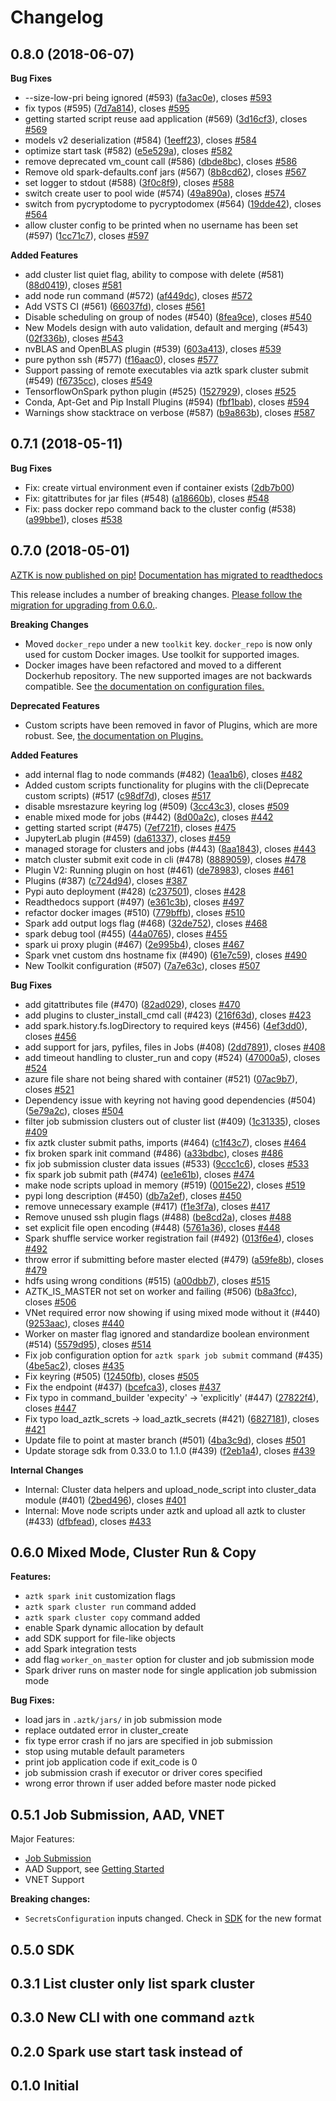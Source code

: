 # Changelog

##  0.8.0 (2018-06-07)

**Bug Fixes**
* --size-low-pri being ignored (#593) ([fa3ac0e](https://github.com/jafreck/aztk/commit/fa3ac0e)), closes [#593](https://github.com/jafreck/aztk/issues/593)
* fix typos (#595) ([7d7a814](https://github.com/jafreck/aztk/commit/7d7a814)), closes [#595](https://github.com/jafreck/aztk/issues/595)
* getting started script reuse aad application (#569) ([3d16cf3](https://github.com/jafreck/aztk/commit/3d16cf3)), closes [#569](https://github.com/jafreck/aztk/issues/569)
* models v2 deserialization (#584) ([1eeff23](https://github.com/jafreck/aztk/commit/1eeff23)), closes [#584](https://github.com/jafreck/aztk/issues/584)
* optimize start task (#582) ([e5e529a](https://github.com/jafreck/aztk/commit/e5e529a)), closes [#582](https://github.com/jafreck/aztk/issues/582)
* remove deprecated vm_count call (#586) ([dbde8bc](https://github.com/jafreck/aztk/commit/dbde8bc)), closes [#586](https://github.com/jafreck/aztk/issues/586)
* Remove old spark-defaults.conf jars (#567) ([8b8cd62](https://github.com/jafreck/aztk/commit/8b8cd62)), closes [#567](https://github.com/jafreck/aztk/issues/567)
* set logger to stdout (#588) ([3f0c8f9](https://github.com/jafreck/aztk/commit/3f0c8f9)), closes [#588](https://github.com/jafreck/aztk/issues/588)
* switch create user to pool wide (#574) ([49a890a](https://github.com/jafreck/aztk/commit/49a890a)), closes [#574](https://github.com/jafreck/aztk/issues/574)
* switch from pycryptodome to pycryptodomex (#564) ([19dde42](https://github.com/jafreck/aztk/commit/19dde42)), closes [#564](https://github.com/jafreck/aztk/issues/564)
* allow cluster config to be printed when no username has been set (#597) ([1cc71c7](https://github.com/jafreck/aztk/commit/1cc71c7)), closes [#597](https://github.com/jafreck/aztk/issues/597)

**Added Features**
* add cluster list quiet flag, ability to compose with delete (#581) ([88d0419](https://github.com/jafreck/aztk/commit/88d0419)), closes [#581](https://github.com/jafreck/aztk/issues/581)
* add node run command (#572) ([af449dc](https://github.com/jafreck/aztk/commit/af449dc)), closes [#572](https://github.com/jafreck/aztk/issues/572)
* Add VSTS CI (#561) ([66037fd](https://github.com/jafreck/aztk/commit/66037fd)), closes [#561](https://github.com/jafreck/aztk/issues/561)
* Disable scheduling on group of nodes (#540) ([8fea9ce](https://github.com/jafreck/aztk/commit/8fea9ce)), closes [#540](https://github.com/jafreck/aztk/issues/540)
* New Models design with auto validation, default and merging (#543) ([02f336b](https://github.com/jafreck/aztk/commit/02f336b)), closes [#543](https://github.com/jafreck/aztk/issues/543)
* nvBLAS and OpenBLAS plugin (#539) ([603a413](https://github.com/jafreck/aztk/commit/603a413)), closes [#539](https://github.com/jafreck/aztk/issues/539)
* pure python ssh (#577) ([f16aac0](https://github.com/jafreck/aztk/commit/f16aac0)), closes [#577](https://github.com/jafreck/aztk/issues/577)
* Support passing of remote executables via aztk spark cluster submit (#549) ([f6735cc](https://github.com/jafreck/aztk/commit/f6735cc)), closes [#549](https://github.com/jafreck/aztk/issues/549)
* TensorflowOnSpark python plugin (#525) ([1527929](https://github.com/jafreck/aztk/commit/1527929)), closes [#525](https://github.com/jafreck/aztk/issues/525)
* Conda, Apt-Get and Pip Install Plugins (#594) ([fbf1bab](https://github.com/jafreck/aztk/commit/fbf1bab)), closes [#594](https://github.com/jafreck/aztk/issues/594)
* Warnings show stacktrace on verbose (#587) ([b9a863b](https://github.com/jafreck/aztk/commit/b9a863b)), closes [#587](https://github.com/jafreck/aztk/issues/587)


##  0.7.1 (2018-05-11)

**Bug Fixes**
* Fix: create virtual environment even if container exists ([2db7b00](https://github.com/jafreck/aztk/commit/2db7b00))
* Fix: gitattributes for jar files (#548) ([a18660b](https://github.com/jafreck/aztk/commit/a18660b)), closes [#548](https://github.com/jafreck/aztk/issues/548)
* Fix: pass docker repo command back to the cluster config (#538) ([a99bbe1](https://github.com/jafreck/aztk/commit/a99bbe1)), closes [#538](https://github.com/jafreck/aztk/issues/538)

##  0.7.0 (2018-05-01)

[AZTK is now published on pip!](https://pypi.org/project/aztk/) [Documentation has migrated to readthedocs](aztk.readthedocs.io)

This release includes a number of breaking changes. [Please follow the migration for upgrading from 0.6.0.](https://aztk.readthedocs.io/en/v0.7.0/80-migration.html).

**Breaking Changes**

- Moved `docker_repo` under a new `toolkit` key. `docker_repo` is now only used for custom Docker images. Use toolkit for supported images.
- Docker images have been refactored and moved to a different Dockerhub repository. The new supported images are not backwards compatible. See [the documentation on configuration files.](https://aztk.readthedocs.io/en/v0.7.0/13-configuration.html#cluster-yaml)

**Deprecated Features**
- Custom scripts have been removed in favor of Plugins, which are more robust. See, [the documentation on Plugins.](https://aztk.readthedocs.io/en/v0.7.0/15-plugins.html)

**Added Features**
* add internal flag to node commands (#482) ([1eaa1b6](https://github.com/Azure/aztk/commit/1eaa1b6)), closes [#482](https://github.com/Azure/aztk/issues/482)
* Added custom scripts functionality for plugins with the cli(Deprecate custom scripts) (#517 ([c98df7d](https://github.com/Azure/aztk/commit/c98df7d)), closes [#517](https://github.com/Azure/aztk/issues/517)
* disable msrestazure keyring log (#509) ([3cc43c3](https://github.com/Azure/aztk/commit/3cc43c3)), closes [#509](https://github.com/Azure/aztk/issues/509)
* enable mixed mode for jobs (#442) ([8d00a2c](https://github.com/Azure/aztk/commit/8d00a2c)), closes [#442](https://github.com/Azure/aztk/issues/442)
* getting started script (#475) ([7ef721f](https://github.com/Azure/aztk/commit/7ef721f)), closes [#475](https://github.com/Azure/aztk/issues/475)
* JupyterLab plugin (#459) ([da61337](https://github.com/Azure/aztk/commit/da61337)), closes [#459](https://github.com/Azure/aztk/issues/459)
* managed storage for clusters and jobs (#443) ([8aa1843](https://github.com/Azure/aztk/commit/8aa1843)), closes [#443](https://github.com/Azure/aztk/issues/443)
* match cluster submit exit code in cli (#478) ([8889059](https://github.com/Azure/aztk/commit/8889059)), closes [#478](https://github.com/Azure/aztk/issues/478)
* Plugin V2: Running plugin on host (#461) ([de78983](https://github.com/Azure/aztk/commit/de78983)), closes [#461](https://github.com/Azure/aztk/issues/461)
* Plugins (#387) ([c724d94](https://github.com/Azure/aztk/commit/c724d94)), closes [#387](https://github.com/Azure/aztk/issues/387)
* Pypi auto deployment  (#428) ([c237501](https://github.com/Azure/aztk/commit/c237501)), closes [#428](https://github.com/Azure/aztk/issues/428)
* Readthedocs support (#497) ([e361c3b](https://github.com/Azure/aztk/commit/e361c3b)), closes [#497](https://github.com/Azure/aztk/issues/497)
* refactor docker images (#510) ([779bffb](https://github.com/Azure/aztk/commit/779bffb)), closes [#510](https://github.com/Azure/aztk/issues/510)
* Spark add output logs flag (#468) ([32de752](https://github.com/Azure/aztk/commit/32de752)), closes [#468](https://github.com/Azure/aztk/issues/468)
* spark debug tool (#455) ([44a0765](https://github.com/Azure/aztk/commit/44a0765)), closes [#455](https://github.com/Azure/aztk/issues/455)
* spark ui proxy plugin (#467) ([2e995b4](https://github.com/Azure/aztk/commit/2e995b4)), closes [#467](https://github.com/Azure/aztk/issues/467)
* Spark vnet custom dns hostname fix (#490) ([61e7c59](https://github.com/Azure/aztk/commit/61e7c59)), closes [#490](https://github.com/Azure/aztk/issues/490)
* New Toolkit configuration (#507) ([7a7e63c](https://github.com/Azure/aztk/commit/7a7e63c)), closes [#507](https://github.com/Azure/aztk/issues/507)

**Bug Fixes**
* add gitattributes file (#470) ([82ad029](https://github.com/Azure/aztk/commit/82ad029)), closes [#470](https://github.com/Azure/aztk/issues/470)
* add plugins to cluster_install_cmd call (#423) ([216f63d](https://github.com/Azure/aztk/commit/216f63d)), closes [#423](https://github.com/Azure/aztk/issues/423)
* add spark.history.fs.logDirectory to required keys (#456) ([4ef3dd0](https://github.com/Azure/aztk/commit/4ef3dd0)), closes [#456](https://github.com/Azure/aztk/issues/456)
* add support for jars, pyfiles, files in Jobs (#408) ([2dd7891](https://github.com/Azure/aztk/commit/2dd7891)), closes [#408](https://github.com/Azure/aztk/issues/408)
* add timeout handling to cluster_run and copy  (#524) ([47000a5](https://github.com/Azure/aztk/commit/47000a5)), closes [#524](https://github.com/Azure/aztk/issues/524)
* azure file share not being shared with container (#521) ([07ac9b7](https://github.com/Azure/aztk/commit/07ac9b7)), closes [#521](https://github.com/Azure/aztk/issues/521)
* Dependency issue with keyring not having good dependencies (#504) ([5e79a2c](https://github.com/Azure/aztk/commit/5e79a2c)), closes [#504](https://github.com/Azure/aztk/issues/504)
* filter job submission clusters out of cluster list (#409) ([1c31335](https://github.com/Azure/aztk/commit/1c31335)), closes [#409](https://github.com/Azure/aztk/issues/409)
* fix aztk cluster submit paths, imports (#464) ([c1f43c7](https://github.com/Azure/aztk/commit/c1f43c7)), closes [#464](https://github.com/Azure/aztk/issues/464)
* fix broken spark init command (#486) ([a33bdbc](https://github.com/Azure/aztk/commit/a33bdbc)), closes [#486](https://github.com/Azure/aztk/issues/486)
* fix job submission cluster data issues (#533) ([9ccc1c6](https://github.com/Azure/aztk/commit/9ccc1c6)), closes [#533](https://github.com/Azure/aztk/issues/533)
* fix spark job submit path (#474) ([ee1e61b](https://github.com/Azure/aztk/commit/ee1e61b)), closes [#474](https://github.com/Azure/aztk/issues/474)
* make node scripts upload in memory (#519) ([0015e22](https://github.com/Azure/aztk/commit/0015e22)), closes [#519](https://github.com/Azure/aztk/issues/519)
* pypi long description (#450) ([db7a2ef](https://github.com/Azure/aztk/commit/db7a2ef)), closes [#450](https://github.com/Azure/aztk/issues/450)
* remove unnecessary example (#417) ([f1e3f7a](https://github.com/Azure/aztk/commit/f1e3f7a)), closes [#417](https://github.com/Azure/aztk/issues/417)
* Remove unused ssh plugin flags (#488) ([be8cd2a](https://github.com/Azure/aztk/commit/be8cd2a)), closes [#488](https://github.com/Azure/aztk/issues/488)
* set explicit file open encoding (#448) ([5761a36](https://github.com/Azure/aztk/commit/5761a36)), closes [#448](https://github.com/Azure/aztk/issues/448)
* Spark shuffle service worker registration fail (#492) ([013f6e4](https://github.com/Azure/aztk/commit/013f6e4)), closes [#492](https://github.com/Azure/aztk/issues/492)
* throw error if submitting before master elected (#479) ([a59fe8b](https://github.com/Azure/aztk/commit/a59fe8b)), closes [#479](https://github.com/Azure/aztk/issues/479)
* hdfs using wrong conditions (#515) ([a00dbb7](https://github.com/Azure/aztk/commit/a00dbb7)), closes [#515](https://github.com/Azure/aztk/issues/515)
* AZTK_IS_MASTER not set on worker and failing (#506) ([b8a3fcc](https://github.com/Azure/aztk/commit/b8a3fcc)), closes [#506](https://github.com/Azure/aztk/issues/506)
* VNet required error now showing if using mixed mode without it (#440) ([9253aac](https://github.com/Azure/aztk/commit/9253aac)), closes [#440](https://github.com/Azure/aztk/issues/440)
* Worker on master flag ignored and standardize boolean environment (#514) ([5579d95](https://github.com/Azure/aztk/commit/5579d95)), closes [#514](https://github.com/Azure/aztk/issues/514)
* Fix job configuration option for `aztk spark job submit` command (#435) ([4be5ac2](https://github.com/Azure/aztk/commit/4be5ac2)), closes [#435](https://github.com/Azure/aztk/issues/435)
* Fix keyring (#505) ([12450fb](https://github.com/Azure/aztk/commit/12450fb)), closes [#505](https://github.com/Azure/aztk/issues/505)
* Fix the endpoint (#437) ([bcefca3](https://github.com/Azure/aztk/commit/bcefca3)), closes [#437](https://github.com/Azure/aztk/issues/437)
* Fix typo in command_builder 'expecity' -> 'explicitly' (#447) ([27822f4](https://github.com/Azure/aztk/commit/27822f4)), closes [#447](https://github.com/Azure/aztk/issues/447)
* Fix typo load_aztk_screts -> load_aztk_secrets (#421) ([6827181](https://github.com/Azure/aztk/commit/6827181)), closes [#421](https://github.com/Azure/aztk/issues/421)
* Update file to point at master branch (#501) ([4ba3c9d](https://github.com/Azure/aztk/commit/4ba3c9d)), closes [#501](https://github.com/Azure/aztk/issues/501)
* Update storage sdk from 0.33.0 to 1.1.0 (#439) ([f2eb1a4](https://github.com/Azure/aztk/commit/f2eb1a4)), closes [#439](https://github.com/Azure/aztk/issues/439)

**Internal Changes**
* Internal: Cluster data helpers and upload_node_script into cluster_data module (#401) ([2bed496](https://github.com/Azure/aztk/commit/2bed496)), closes [#401](https://github.com/Azure/aztk/issues/401)
* Internal: Move node scripts under aztk and upload all aztk to cluster (#433) ([dfbfead](https://github.com/Azure/aztk/commit/dfbfead)), closes [#433](https://github.com/Azure/aztk/issues/433)

## 0.6.0 Mixed Mode, Cluster Run & Copy

**Features:**
- `aztk spark init` customization flags
- `aztk spark cluster run` command added
- `aztk spark cluster copy` command added
- enable Spark dynamic allocation by default
- add SDK support for file-like objects
- add Spark integration tests
- add flag `worker_on_master` option for cluster and job submission mode
- Spark driver runs on master node for single application job submission mode

**Bug Fixes:**
- load jars in `.aztk/jars/` in job submission mode
- replace outdated error in cluster_create
- fix type error crash if no jars are specified in job submission
- stop using mutable default parameters
- print job application code if exit_code is 0
- job submission crash if executor or driver cores specified
- wrong error thrown if user added before master node picked

## 0.5.1 Job Submission, AAD, VNET

Major Features:
- [Job Submission](docs/70-jobs.md)
- AAD Support, see [Getting Started](docs/00-getting-started.md)
- VNET Support

**Breaking changes:**
* `SecretsConfiguration` inputs changed. Check in [SDK](docs/50-sdk.md) for the new format

## 0.5.0 SDK
## 0.3.1 List cluster only list spark cluster
## 0.3.0 New CLI with one command `aztk`
## 0.2.0 Spark use start task instead of
## 0.1.0 Initial

